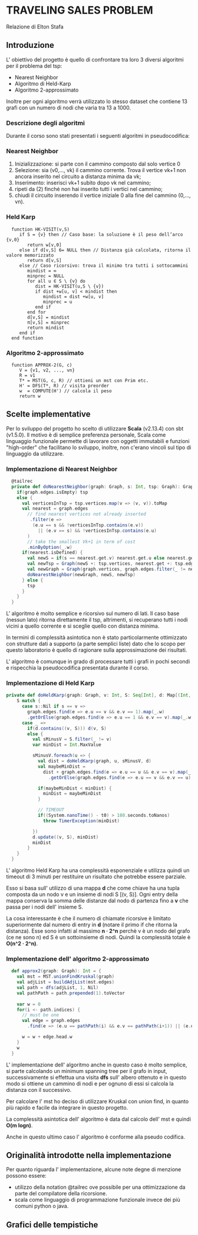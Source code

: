 # TRAVELING SALES PROBLEM

Relazione di Elton Stafa

## Introduzione

L' obiettivo del progetto è quello di confrontare tra loro 3 diversi algoritmi per il problema del tsp:
- Nearest Neighbor
- Algoritmo di Held-Karp
- Algoritmo 2-approssimato

Inoltre per ogni algoritmo verrà utilizzato lo stesso dataset che contiene 13 grafi con un numero di nodi che varia tra 13 a 1000.

### Descrizione degli algoritmi

Durante il corso sono stati presentati i seguenti algoritmi in pseudocodifica:

### Nearest Neighbor

1. Inizializzazione: si parte con il cammino composto dal solo vertice 0
2. Selezione: sia (v0,..., vk) il cammino corrente. Trova il vertice vk+1 non ancora inserito
   nel circuito a distanza minima da vk;
3. Inserimento: inserisci vk+1 subito dopo vk nel cammino;
4. ripeti da (2) finché non hai inserito tutti i vertici nel cammino;
5. chiudi il circuito inserendo il vertice iniziale 0 alla fine del cammino (0,..., vn).

### Held Karp

      function HK-VISIT(v,S)
         if S = {v} then // Caso base: la soluzione è il peso dell’arco {v,0}
            return w[v,0]
         else if d[v,S] 6= NULL then // Distanza già calcolata, ritorna il valore memorizzato
            return d[v,S]
         else // Caso ricorsivo: trova il minimo tra tutti i sottocammini
            mindist = ∞
            minprec = NULL
            for all u ∈ S \ {v} do
               dist = HK-VISIT(u,S \ {v})
               if dist +w[u, v] < mindist then
                  mindist = dist +w[u, v]
                  minprec = u
               end if
            end for
            d[v,S] = mindist
            π[v,S] = minprec
            return mindist
         end if
      end function

### Algoritmo 2-approssimato

      function APPROX-2(G, c)
         V = {v1, v2, ..., vn}
         R = v1
         T* = MST(G, c, R) // ottieni un mst con Prim etc.
         H' = DFS(T*, R) // visita preorder
         w  = COMPUTE(H') // calcola il peso
         return w


## Scelte implementative

Per lo sviluppo del progetto ho scelto di utilizzare **Scala** (v2.13.4) con sbt (v1.5.0). Il motivo è di semplice preferenza personale, Scala come linguaggio funzionale permette di lavorare con oggetti immutabili e funzioni "high-order" che facilitano lo sviluppo, inoltre, non c'erano vincoli sul tipo di linguaggio da utilizzare.


### Implementazione di Nearest Neighbor

```scala
  @tailrec
  private def doNearestNeighbor(graph: Graph, s: Int, tsp: Graph): Graph = { // O(nm)
    if(graph.edges.isEmpty) tsp
    else {
      val verticesInTsp = tsp.vertices.map(v => (v, v)).toMap
      val nearest = graph.edges
        // find nearest vertices not already inserted
         .filter(e =>
          (e.u == s && !verticesInTsp.contains(e.v))
            || (e.v == s) && !verticesInTsp.contains(e.u)
        )
        // take the smallest Vk+1 in term of cost
        .minByOption(_.w)
      if(nearest.isDefined) {
        val newS = if(s == nearest.get.v) nearest.get.u else nearest.get.v
        val newTsp = Graph(newS +: tsp.vertices, nearest.get +: tsp.edges)
        val newGraph = Graph(graph.vertices, graph.edges.filter(_ != nearest.get))
        doNearestNeighbor(newGraph, newS, newTsp)
      } else {
        tsp
      }
    }
  }
```

L' algoritmo è molto semplice e ricorsivo sul numero di lati. 
Il caso base (nessun lato) ritorna direttamente il tsp, altrimenti, si recuperano tutti i nodi vicini a quello corrente 
e si sceglie quello con distanza minima.

In termini di complessità asintotica non è stato particolarmente ottimizzato con strutture dati a supporto (a parte semplici liste)
dato che lo scopo per questo laboratorio è quello di ragionare sulla approssimazione dei risultati.

L' algoritmo è comunque in grado di processare tutti i grafi in pochi secondi e rispecchia la 
pseudocodifica presentata durante il corso.


### Implementazione di Held Karp

```scala
private def doHeldKarp(graph: Graph, v: Int, S: Seq[Int], d: Map[(Int, Seq[Int]), Int]): Int = {
    S match {
      case s::Nil if s == v =>
        graph.edges.find(e => e.u == v && e.v == 1).map(_.w)
        .getOrElse(graph.edges.find(e => e.u == 1 && e.v == v).map(_.w).get)
      case _ =>
        if(d.contains((v, S))) d(v, S)
        else {
          val sMinusV = S.filter(_ != v)
          var minDist = Int.MaxValue

          sMinusV.foreach(u => {
            val dist = doHeldKarp(graph, u, sMinusV, d)
            val maybeMinDist =
              dist + graph.edges.find(e => e.u == u && e.v == v).map(_.w)
                .getOrElse(graph.edges.find(e => e.u == v && e.v == u).map(_.w).get)

            if(maybeMinDist < minDist) {
              minDist = maybeMinDist
            }

            // TIMEOUT
            if((System.nanoTime() - t0) > 180.seconds.toNanos)
              throw TimerException(minDist)

          })
          d.update((v, S), minDist)
          minDist
        }
    }
  }
```
L' algoritmo Held Karp ha una complessità esponenziale e utilizza quindi un timeout di 3 minuti per restituire un risultato che 
potrebbe essere parziale. 

Esso si basa sull' utilizzo di una mappa **d** che come chiave ha una tupla composta da un nodo v e un insieme di nodi S [(v, S)].
Ogni entry della mappa conserva la somma delle distanze dal nodo di partenza fino a **v** che passa per i nodi dell' insieme S.

La cosa interessante è che il numero di chiamate ricorsive è limitato superiormente dal numero di entry in **d** (notare il primo if che ritorna la distanza).
Esse sono infatti al massimo **n · 2^n** perchè v è un nodo del grafo (ce ne sono n) ed S è un sottoinsieme di nodi.
Quindi la complessità totale è **O(n^2 · 2^n)**. 

### Implementazione dell' algoritmo 2-approssimato

```scala
  def approx2(graph: Graph): Int = {
    val mst = MST.unionFindKruskal(graph)
    val adjList = buildAdjList(mst.edges)
    val path = dfs(adjList, 1, Nil)
    val pathPath = path.prepended(1).toVector
   
    var w = 0
    for(i <- path.indices) {
      // must be one 
      val edge = graph.edges
        .find(e => (e.u == pathPath(i) && e.v == pathPath(i+1)) || (e.u == pathPath(i+1) && e.v == pathPath(i)))

      w = w + edge.head.w
    }
    w
  }
```

L' implementazione dell' algoritmo anche in questo caso è molto semplice, si parte calcolando un minimum spanning tree 
per il grafo in input, successivamente si effettua una visita **dfs** sull' albero ottenuto e in questo modo si ottiene
un cammino di nodi e per ognuno di essi si calcola la distanza con il successivo.

Per calcolare l' mst ho deciso di utilizzare Kruskal con union find, in quanto più rapido e facile da integrare in questo 
progetto. 

La complessità asintotica dell' algoritmo è data dal calcolo dell' mst e quindi **O(m logn)**.

Anche in questo ultimo caso l' algoritmo è conforme alla pseudo codifica.

## Originalità introdotte nella implementazione

Per quanto riguarda l' implementazione, alcune note degne di menzione possono essere:

- utilizzo della notation @tailrec ove possibile per una ottimizzazione da parte del compilatore della ricorsione.
- scala come linguaggio di programmazione funzionale invece dei più comuni python o java.

## Grafici delle tempistiche


